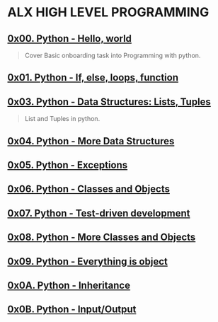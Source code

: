 # ALX HIGH LEVEL PROGRAMMING

## [0x00. Python - Hello, world](./0x00-python-hello_world/README.md)
> Cover Basic onboarding task into Programming with python.

## [0x01. Python - If, else, loops, function](./0x01-python-if_else_loops_functions/README.md)
>

## [0x03. Python - Data Structures: Lists, Tuples](./0x03-python-data_structures/README.md)
> List and Tuples in python.

## [0x04. Python - More Data Structures](./0x04-python-more_data_structures/README.md)
>

## [0x05. Python - Exceptions](./0x05-python-exceptions/README.md)
>

## [0x06. Python - Classes and Objects](./0x06-python-classes/README.md)
>

## [0x07. Python - Test-driven development](./0x07-python-test_driven_development/README.md)
>

## [0x08. Python - More Classes and Objects](./0x08-python-more_classes/README.md)
>

## [0x09. Python - Everything is object](./0x09-python-everything_is_object/README.md)
>

## [0x0A. Python - Inheritance](./0x0A-python-inheritance/README.md)
>

## [0x0B. Python - Input/Output](./0x0B-python-input_output/README.md)
